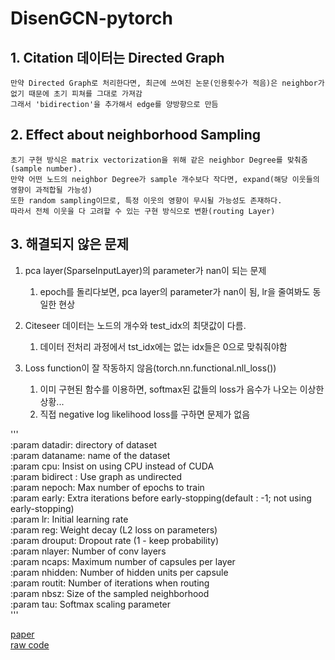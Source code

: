# DisenGCN-pytorch
## 1. Citation 데이터는 Directed Graph   
    만약 Directed Graph로 처리한다면, 최근에 쓰여진 논문(인용횟수가 적음)은 neighbor가 없기 때문에 초기 피쳐를 그대로 가져감  
    그래서 'bidirection'을 추가해서 edge를 양방향으로 만듬

## 2. Effect about neighborhood Sampling   
    초기 구현 방식은 matrix vectorization을 위해 같은 neighbor Degree를 맞춰줌(sample number).
    만약 어떤 노드의 neighbor Degree가 sample 개수보다 작다면, expand(해당 이웃들의 영향이 과적합될 가능성)
    또한 random sampling이므로, 특정 이웃의 영향이 무시될 가능성도 존재하다.
    따라서 전체 이웃을 다 고려할 수 있는 구현 방식으로 변환(routing Layer)

## 3. 해결되지 않은 문제   
1) pca layer(SparseInputLayer)의 parameter가 nan이 되는 문제   
   1) epoch를 돌리다보면, pca layer의 parameter가 nan이 됨, lr을 줄여봐도 동일한 현상

2) Citeseer 데이터는 노드의 개수와 test_idx의 최댓값이 다름.
   1) 데이터 전처리 과정에서 tst_idx에는 없는 idx들은 0으로 맞춰줘야함

3) Loss function이 잘 작동하지 않음(torch.nn.functional.nll_loss())
   1) 이미 구현된 함수를 이용하면, softmax된 값들의 loss가 음수가 나오는 이상한 상황...
   2) 직접 negative log likelihood loss를 구하면 문제가 없음



'''   
    :param datadir: directory of dataset   
    :param dataname: name of the dataset   
    :param cpu: Insist on using CPU instead of CUDA   
    :param bidirect : Use graph as undirected   
    :param nepoch: Max number of epochs to train   
    :param early: Extra iterations before early-stopping(default : -1; not using early-stopping)   
    :param lr: Initial learning rate   
    :param reg: Weight decay (L2 loss on parameters)   
    :param drouput: Dropout rate (1 - keep probability)     
    :param nlayer: Number of conv layers   
    :param ncaps: Maximum number of capsules per layer   
    :param nhidden: Number of hidden units per capsule   
    :param routit: Number of iterations when routing   
    :param nbsz: Size of the sampled neighborhood   
    :param tau: Softmax scaling parameter   
'''

[paper](https://jianxinma.github.io/assets/DisenGCN.pdf)   
[raw code](https://jianxinma.github.io/assets/DisenGCN-py3.zip)